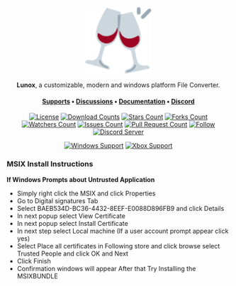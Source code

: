 <div align="center">
<img height=150 src=".images/Logo.png" />
</div>

<p align="center">
<span><b>Lunox</b>, a customizable, modern and windows platform File Converter.</span>
</p>
<h4 align="center">
<span><a href="https://soferity.com/support">Supports</a></span>
•
<span><a href="https://github.com/Soferity/Lunox/discussions">Discussions</a></span>
•
<span><a href="https://soferity.com/documentation">Documentation</a></span>
•
<span><a href="https://discord.gg/nxG977byXb">Discord</a></span>
</h4>

<div align="center">

[![License](https://img.shields.io/github/license/Soferity/Lunox.svg?style=for-the-badge)](https://github.com/Soferity/Lunox/blob/develop/LICENSE)
[![Download Counts](https://img.shields.io/github/downloads/Soferity/Lunox/total.svg?style=for-the-badge)](https://github.com/Soferity/Lunox/releases)
[![Stars Count](https://img.shields.io/github/stars/Soferity/Lunox.svg?style=for-the-badge)](https://github.com/Soferity/Lunox/stargazers)
[![Forks Count](https://img.shields.io/github/forks/Soferity/Lunox.svg?style=for-the-badge)](https://github.com/Soferity/Lunox/network/members)
[![Watchers Count](https://img.shields.io/github/watchers/Soferity/Lunox.svg?style=for-the-badge)](https://github.com/Soferity/Lunox/watchers)
[![Issues Count](https://img.shields.io/github/issues/Soferity/Lunox.svg?style=for-the-badge)](https://github.com/Soferity/Lunox/issues)
[![Pull Request Count](https://img.shields.io/github/issues-pr/Soferity/Lunox.svg?style=for-the-badge)](https://github.com/Soferity/Lunox/pulls)
[![Follow](https://img.shields.io/github/followers/Taiizor.svg?style=for-the-badge&label=Follow&maxAge=2592000)](https://github.com/Taiizor)
[![Discord Server](https://img.shields.io/discord/932386235538878534?style=for-the-badge)](https://discord.gg/nxG977byXb)

[![Windows Support](https://img.shields.io/badge/Windows-0078D6?style=for-the-badge&logo=windows&logoColor=white)](https://www.microsoft.com/store/apps/9PC06S6LW868)
[![Xbox Support](https://img.shields.io/badge/Xbox-107C10?style=for-the-badge&logo=xbox&logoColor=white)](https://www.microsoft.com/store/apps/9PC06S6LW868)

<!--
[![Windows Support](https://img.shields.io/badge/Windows-0078D6?style=for-the-badge&logo=windows&logoColor=white)](https://github.com/Soferity/Lunox/releases)
[![Xbox Support](https://img.shields.io/badge/Xbox-107C10?style=for-the-badge&logo=xbox&logoColor=white)](https://github.com/Soferity/Lunox/releases)
[![Ubuntu Support](https://img.shields.io/badge/Ubuntu-E95420?style=for-the-badge&logo=ubuntu&logoColor=white)](https://github.com/Soferity/Lunox/releases)
[![Arch Linux Support](https://img.shields.io/badge/Arch_Linux-1793D1?style=for-the-badge&logo=arch-linux&logoColor=white)](https://github.com/Soferity/Lunox/releases)
[![MacOS Support](https://img.shields.io/badge/MACOS-adb8c5?style=for-the-badge&logo=macos&logoColor=white)](https://github.com/Soferity/Lunox/releases)
-->

</div>

### MSIX Install Instructions 
**If Windows Prompts about Untrusted Application**
* Simply right click the MSIX and click Properties
* Go to Digital signatures Tab
* Select BAEB534D-BC36-4432-8EEF-E0088D896FB9 and click Details
* In next popup select View Certificate
* In next popup select Install Certificate
* In next step select Local machine (If a user account prompt appear click yes)
* Select Place all certificates in Following store and click browse select Trusted People and click OK and Next
* Click Finish
* Confirmation windows will appear After that Try Installing the MSIXBUNDLE

